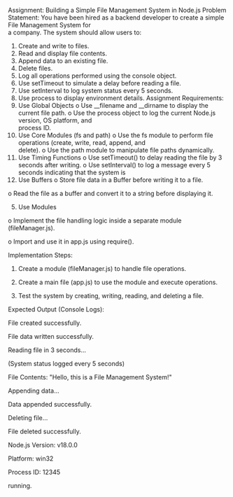Assignment: Building a Simple File Management System in Node.js 
Problem Statement: 
You have been hired as a backend developer to create a simple File Management System for  
a company. The system should allow users to: 
1. Create and write to files. 
2. Read and display file contents. 
3. Append data to an existing file. 
4. Delete files. 
5. Log all operations performed using the console object. 
6. Use setTimeout to simulate a delay before reading a file. 
7. Use setInterval to log system status every 5 seconds. 
8. Use process to display environment details. 
Assignment Requirements: 
1. Use Global Objects 
o Use __filename and __dirname to display the current file path. 
o Use the process object to log the current Node.js version, OS platform, and  
process ID. 
2. Use Core Modules (fs and path) 
o Use the fs module to perform file operations (create, write, read, append, and  
delete). 
o Use the path module to manipulate file paths dynamically. 
3. Use Timing Functions 
o Use setTimeout() to delay reading the file by 3 seconds after writing. 
o Use setInterval() to log a message every 5 seconds indicating that the system is
4. Use Buffers 
o Store file data in a Buffer before writing it to a file.

o Read the file as a buffer and convert it to a string before displaying it.

5. Use Modules

o Implement the file handling logic inside a separate module (fileManager.js).

o Import and use it in app.js using require().

Implementation Steps:

1. Create a module (fileManager.js) to handle file operations.

2. Create a main file (app.js) to use the module and execute operations.

3. Test the system by creating, writing, reading, and deleting a file.

Expected Output (Console Logs):

File created successfully.

File data written successfully.

Reading file in 3 seconds...

(System status logged every 5 seconds)

File Contents: "Hello, this is a File Management System!"

Appending data...

Data appended successfully.

Deleting file...

File deleted successfully.

Node.js Version: v18.0.0

Platform: win32

Process ID: 12345
  
running.
